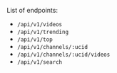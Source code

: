 List of endpoints:
- `/api/v1/videos`
- `/api/v1/trending`
- `/api/v1/top`
- `/api/v1/channels/:ucid`
- `/api/v1/channels/:ucid/videos`
- `/api/v1/search`
